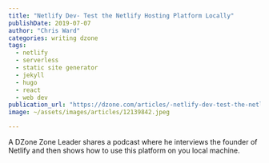 ```yaml
---
title: "Netlify Dev- Test the Netlify Hosting Platform Locally"
publishDate: 2019-07-07
author: "Chris Ward"
categories: writing dzone
tags: 
  - netlify
  - serverless
  - static site generator
  - jekyll
  - hugo
  - react
  - web dev
publication_url: "https://dzone.com/articles/-netlify-dev-test-the-netlify-hosting-platform-loc"
image: ~/assets/images/articles/12139842.jpeg

---
```

A DZone Zone Leader shares a podcast where he interviews the founder of Netlify and then shows how to use this platform on you local machine.

